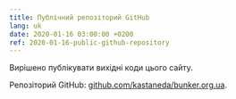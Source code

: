 ```yaml
---
title: Публічний репозіторий GitHub
lang: uk
date: 2020-01-16 03:00:00 +0200
ref: 2020-01-16-public-github-repository
---
```

Вирішено публікувати вихідні коди цього сайту.

Репозіторий GitHub: [github.com/kastaneda/bunker.org.ua][1].

[1]: https://github.com/kastaneda/bunker.org.ua
